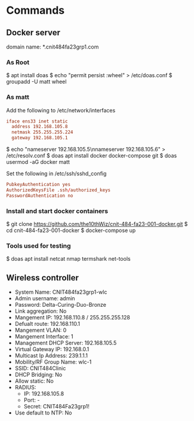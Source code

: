 # Commands

## Docker server

domain name: \*.cnit484fa23grp1.com

### As Root

$ apt install doas
$ echo "permit persist :wheel" > /etc/doas.conf
$ groupadd -U matt wheel

### As matt

Add the following to /etc/network/interfaces

```conf
iface ens33 inet static
  address 192.168.105.8
  netmask 255.255.255.224
  gateway 192.168.105.1
```

$ echo "nameserver 192.168.105.5\nnameserver 192.168.105.6" > /etc/resolv.conf
$ doas apt install docker docker-compose git
$ doas usermod -aG docker matt

Set the following in /etc/ssh/sshd_config

```conf
PubkeyAuthentication yes
AuthorizedKeysFile .ssh/authorized_keys
PasswordAuthentication no
```

### Install and start docker containers

$ git clone https://github.com/the10thWiz/cnit-484-fa23-001-docker.git
$ cd cnit-484-fa23-001-docker
$ docker-compose up

### Tools used for testing

$ doas apt install netcat nmap termshark net-tools

## Wireless controller

- System Name: CNIT484fa23grp1-wlc
- Admin username: admin
- Password: Delta-Curing-Duo-Bronze
- Link aggregation: No
- Mangement IP: 192.168.110.8 / 255.255.255.128
- Defualt route: 192.168.110.1
- Mangement VLAN: 0
- Mangement Interface: 1
- Management DHCP Server: 192.168.105.5
- Virtual Gateway IP: 192.168.0.1
- Multicast Ip Address: 239.1.1.1
- Mobility/RF Group Name: wlc-1
- SSID: CNIT484Clinic
- DHCP Bridging: No
- Allow static: No
- RADIUS:
  - IP: 192.168.105.8
  - Port: -
  - Secret: CNIT484Fa23grp1!
- Use default to NTP: No

